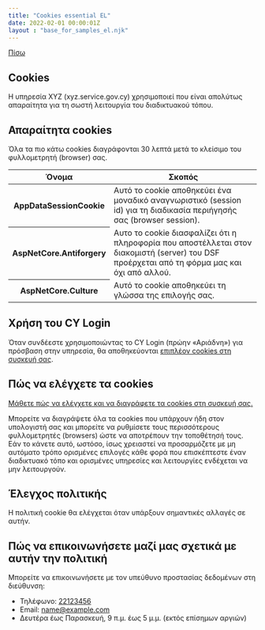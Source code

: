 ```yaml
---
title: "Cookies essential EL"
date: 2022-02-01 00:00:01Z
layout : "base_for_samples_el.njk"
---
```

<!--beforeMain-->
<section class="govcy-container">
    <a class="govcy-back-link" href="#">Πίσω</a>
</section>
 <!--main-->
 <main class="govcy-container">
    <div class="govcy-row">
        <article class="govcy-col-8">
            <h1>Cookies</h1>
            <p>Η υπηρεσία XYZ (xyz.service.gov.cy) χρησιμοποιεί που είναι απολύτως απαραίτητα για τη σωστή λειτουργία του διαδικτυακού τόπου.</p>
            <h2>Απαραίτητα cookies</h2>
            <p>Όλα τα πιο κάτω cookies διαγράφονται 30 λεπτά μετά το κλείσιμο του φυλλομετρητή (browser) σας.</p>
            <table class="govcy-table">
                <thead>
                    <tr class="govcy-br-input">
                        <th scope="col">Όνομα</th>
                        <th scope="col">Σκοπός</th>
                    </tr>
                </thead>
                <tbody>
                    <tr>
                        <th>AppDataSessionCookie</th>
                        <td>Αυτό το cookie αποθηκεύει ένα μοναδικό αναγνωριστικό (session id) για τη διαδικασία περιήγησής σας (browser session).</td>
                    </tr>
                    <tr>
                        <th>AspNetCore.Antiforgery</th>
                        <td>Αυτο το cookie διασφαλίζει ότι η πληροφορία που αποστέλλεται στον διακομιστή (server) του DSF προέρχεται από τη φόρμα μας και όχι από αλλού.</td>
                    </tr>
                    <tr>
                        <th>AspNetCore.Culture</th>
                        <td>Αυτό το cookie αποθηκεύει τη γλώσσα της επιλογής σας.</td>
                    </tr>
                </tbody>
            </table>
            <h2>Χρήση του CY Login</h2>
            <p>Όταν συνδέεστε χρησιμοποιώντας το CY Login (πρώην «Αριάδνη») για πρόσβαση στην υπηρεσία, θα αποθηκεύονται <a href="https://cge.cyprus.gov.cy/cyloginregistration/knowledgebase/privacy" target="_blank">επιπλέον cookies στη συσκευή σας</a>.</p>
            <h2>Πώς να ελέγχετε τα cookies</h2>
            <p><a href="https://www.aboutcookies.org/how-to-manage-and-delete-cookies" target="_blank">Μάθετε πώς να ελέγχετε και να διαγράφετε τα cookies στη συσκευή σας.</a></p>
            <p>Μπορείτε να διαγράψετε όλα τα cookies που υπάρχουν ήδη στον υπολογιστή σας και μπορείτε να ρυθμίσετε τους περισσότερους φυλλομετρητές (browsers) ώστε να αποτρέπουν την τοποθέτησή τους. Εάν το κάνετε αυτό, ωστόσο, ίσως χρειαστεί να προσαρμόζετε με μη αυτόματο τρόπο ορισμένες επιλογές κάθε φορά που επισκέπτεστε έναν διαδικτυακό τόπο και ορισμένες υπηρεσίες και λειτουργίες ενδέχεται να μην λειτουργούν.</p>
            <h2>Έλεγχος πολιτικής</h2>
            <p>Η πολιτική cookie θα ελέγχεται όταν υπάρξουν σημαντικές αλλαγές σε αυτήν.</p>
            <h2>Πώς να επικοινωνήσετε μαζί μας σχετικά με αυτήν την πολιτική</h2>
            <p>Μπορείτε να επικοινωνήσετε με τον υπεύθυνο προστασίας δεδομένων στη διεύθυνση:</p>
            <ul class="govcy-list-unstyled">
                <li>Τηλέφωνο: <a href="tel:+35722123456">22123456</a></li>
                <li>Email: <a href="mailto:name@example.com">name@example.com</a></li>
                <li>Δευτέρα έως Παρασκευή, 9 π.μ. έως 5 μ.μ. (εκτός επίσημων αργιών)</li>
            </ul>
        </article>
    </div>
</main>